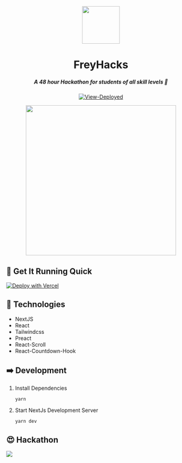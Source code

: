 <!-- markdownlint-disable-next-line -->
<div align="center"><img height="100px" width="100px" src="https://github.com/freyhacks.png"><br><h1>FreyHacks</h1><h5>A 48 hour Hackathon for students of all skill levels 🤗</h5><a href="https://freyhacks.tech"><img alt="View-Deployed" src="https://img.shields.io/badge/View-Deployed-green"></a><br><p><img src="https://user-images.githubusercontent.com/91655303/166135819-c67a1b4a-d80f-4224-9540-9d8fe056a465.png" height="400"></p></div>

## 🚀 Get It Running Quick

[![Deploy with Vercel](https://vercel.com/button)](https://vercel.com/new/clone?repository-url=https%3A%2F%2Fgithub.com%2Ffreyhacks%2Fsite&project-name=freyhacks&repo-name=freyhacks)

## 🌟 Technologies

- NextJS
- React
- Tailwindcss
- Preact
- React-Scroll
- React-Countdown-Hook

## ➡️ Development

1. Install Dependencies

   ```sh
   yarn
   ```

2. Start NextJs Development Server

   ```
   yarn dev
   ```

## 😍 Hackathon

[![](https://user-images.githubusercontent.com/91655303/166135940-c889ccbc-49b0-4db5-acea-0a861f5e31bf.png)](https://freyhacks.tech)
